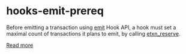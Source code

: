 # hooks-emit-prereq

Before emitting a transaction using [emit](https://xrpl-hooks.readme.io//reference/emit) Hook API, a hook must set a maximal count of transactions it plans to emit, by calling [etxn_reserve](https://xrpl-hooks.readme.io//reference/etxn_reserve).

[Read more](https://xrpl-hooks.readme.io//docs/emitted-transactions)
